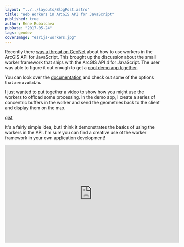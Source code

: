 ```yaml
---
layout: "../../layouts/BlogPost.astro"
title: "Web Workers in ArcGIS API for JavaScript"
published: true
author: Rene Rubalcava
pubDate: "2017-05-24"
tags: geodev
coverImage: "esrijs-workers.jpg"
---
```


Recently there [was a thread on GeoNet](https://geonet.esri.com/thread/195045-accessing-the-js-api-via-a-web-worker) about how to use workers in the ArcGIS API for JavaScript. This brought up the discussion about the small worker framework that ships with the ArcGIS API 4 for JavaScript. The user was able to figure it out enough to get a [cool demo app together](https://www.youtube.com/watch?v=zGEDFZNoWQw).

You can look over the [documentation](https://developers.arcgis.com/javascript/latest/api-reference/esri-core-workers.html) and check out some of the options that are available.

I just wanted to put together a video to show how you might use the workers to offload some processing. In the demo app, I create a series of concentric buffers in the worker and send the geometries back to the client and display them on the map.

[gist](https://gist.github.com/odoe/d99766ce24cd0487923eb5182e840ee7)

It's a fairly simple idea, but I think it demonstrates the basics of using the workers in the API. I'm sure you can find a creative use of the worker framework in your own application development!

<iframe width="560" height="315" src="https://www.youtube.com/embed/MOsB9CF4XXU" frameborder="0" allowfullscreen></iframe>
